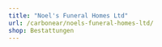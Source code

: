 ```yaml
---
title: "Noel's Funeral Homes Ltd"
url: /carbonear/noels-funeral-homes-ltd/
shop: Bestattungen
---
```


